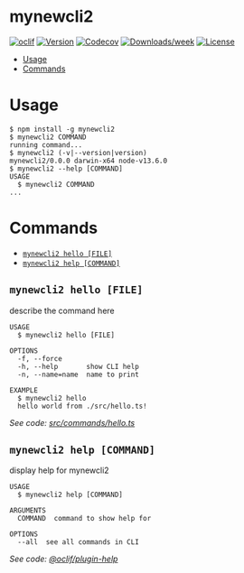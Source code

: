 mynewcli2
=========



[![oclif](https://img.shields.io/badge/cli-oclif-brightgreen.svg)](https://oclif.io)
[![Version](https://img.shields.io/npm/v/mynewcli2.svg)](https://npmjs.org/package/mynewcli2)
[![Codecov](https://codecov.io/gh/baronTommy/mynewcli2/branch/master/graph/badge.svg)](https://codecov.io/gh/baronTommy/mynewcli2)
[![Downloads/week](https://img.shields.io/npm/dw/mynewcli2.svg)](https://npmjs.org/package/mynewcli2)
[![License](https://img.shields.io/npm/l/mynewcli2.svg)](https://github.com/baronTommy/mynewcli2/blob/master/package.json)

<!-- toc -->
* [Usage](#usage)
* [Commands](#commands)
<!-- tocstop -->
# Usage
<!-- usage -->
```sh-session
$ npm install -g mynewcli2
$ mynewcli2 COMMAND
running command...
$ mynewcli2 (-v|--version|version)
mynewcli2/0.0.0 darwin-x64 node-v13.6.0
$ mynewcli2 --help [COMMAND]
USAGE
  $ mynewcli2 COMMAND
...
```
<!-- usagestop -->
# Commands
<!-- commands -->
* [`mynewcli2 hello [FILE]`](#mynewcli2-hello-file)
* [`mynewcli2 help [COMMAND]`](#mynewcli2-help-command)

## `mynewcli2 hello [FILE]`

describe the command here

```
USAGE
  $ mynewcli2 hello [FILE]

OPTIONS
  -f, --force
  -h, --help       show CLI help
  -n, --name=name  name to print

EXAMPLE
  $ mynewcli2 hello
  hello world from ./src/hello.ts!
```

_See code: [src/commands/hello.ts](https://github.com/baronTommy/mynewcli2/blob/v0.0.0/src/commands/hello.ts)_

## `mynewcli2 help [COMMAND]`

display help for mynewcli2

```
USAGE
  $ mynewcli2 help [COMMAND]

ARGUMENTS
  COMMAND  command to show help for

OPTIONS
  --all  see all commands in CLI
```

_See code: [@oclif/plugin-help](https://github.com/oclif/plugin-help/blob/v2.2.3/src/commands/help.ts)_
<!-- commandsstop -->
